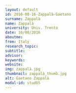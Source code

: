 ```yaml
---
layout: default 
id: 2016-08-16-Zappalà-Gaetano
surname: Zappalà
name: Zappalà
university: Univ. Trento
date: 16/08/2016
aboutme: 
from: Italy
research_topic: 
subtitle: 
advisor: 
keywords: 
website: 
img: zappalà.jpg
thumbnail: zappalà_thumb.jpg
alt: Gaetano Zappalà
modal-id: stud65
---
```

